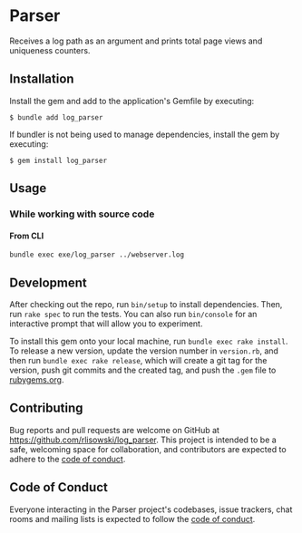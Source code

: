 # Parser

Receives a log path as an argument and prints total page views and uniqueness counters.

## Installation

Install the gem and add to the application's Gemfile by executing:

    $ bundle add log_parser

If bundler is not being used to manage dependencies, install the gem by executing:

    $ gem install log_parser

## Usage

### While working with source code

#### From CLI 

`bundle exec exe/log_parser ../webserver.log`

## Development

After checking out the repo, run `bin/setup` to install dependencies. Then, run `rake spec` to run the tests. You can also run `bin/console` for an interactive prompt that will allow you to experiment.

To install this gem onto your local machine, run `bundle exec rake install`. To release a new version, update the version number in `version.rb`, and then run `bundle exec rake release`, which will create a git tag for the version, push git commits and the created tag, and push the `.gem` file to [rubygems.org](https://rubygems.org).

## Contributing

Bug reports and pull requests are welcome on GitHub at https://github.com/rlisowski/log_parser. This project is intended to be a safe, welcoming space for collaboration, and contributors are expected to adhere to the [code of conduct](https://github.com/[USERNAME]/parser/blob/master/CODE_OF_CONDUCT.md).

## Code of Conduct

Everyone interacting in the Parser project's codebases, issue trackers, chat rooms and mailing lists is expected to follow the [code of conduct](https://github.com/[USERNAME]/parser/blob/master/CODE_OF_CONDUCT.md).
